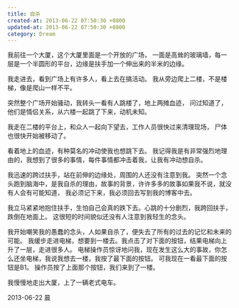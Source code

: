 ```yaml
---
title: 自杀
created-at: 2013-06-22 07:50:30 +0800
updated-at: 2013-06-22 07:50:30 +0800
category: Dream
---
```


我前往一个大厦，这个大厦里面是一个开放的广场，
一面是高耸的玻璃墙，每一层是一个半圆形的平台，边缘是扶手加一个伸出来的半米的边缘。

我走进去，看到广场上有许多人，看上去在搞活动。
我从旁边爬上二楼，不是楼梯，像是爬山一样不平。

突然整个广场开始骚动，我转头一看有人跳楼了，地上两摊血迹，
问过知道了，他们是情侣关系，从六楼一起跳了下来，动机未知。

我走在二楼的平台上，和众人一起向下望去，工作人员很快过来清理现场，
尸体也很快开始被移动了。

看着地上的血迹，有种莫名的冲动使我也想跳下去。
我记得我是有非常强烈地理由的，我想到了很多的事情，每件事情都冲击着我，让我有冲动想自杀。

我迅速的跨过扶手，站在前伸的边缘处，周围的人还没有注意到我。
突然一个念头跑到脑海中，是我自杀的理由，故事的背景，许许多多的故事如果我不说，就没有人会有可能知道，
我必须记下来，我必须回去写到我的博客中去。

我立马紧紧地抱住扶手，生怕自己会真的跌下去。心跳的十分剧烈，我跨回扶手，跌倒在地面上。
这很短的时间貌似还没有人注意到我轻生的念头。

我开始嘲笑我的愚蠢的念头，人如果自杀了，便失去了所有的过去的记忆和未来的可能。
我缓步走进电梯，想要到一楼去。我点击了对下面的按钮，结果电梯向上升了一层，走进很多人。
电梯操作员惊讶地问我，现在发生这么大的事故，你怎么还坐电梯，我说我想去一楼，我按了最下面的按钮。
可我现在一看最下面的按钮是B1。
操作员按了上面那个按钮，我们来到了一楼。

我慢慢地走出大厦，上了一辆老式电车。

2013-06-22 晨
